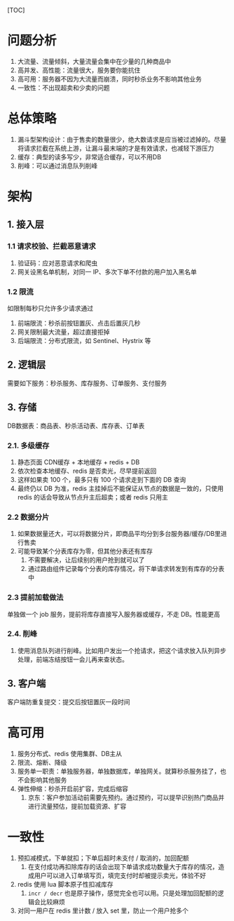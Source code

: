 [TOC]



# 问题分析

1. 大流量、流量倾斜，大量流量会集中在少量的几种商品中
2. 高并发、高性能：流量很大，服务要你能抗住
3. 高可用：服务器不因为大流量而崩溃，同时秒杀业务不影响其他业务
4. 一致性：不出现超卖和少卖的问题



# 总体策略

1. 漏斗型架构设计：由于售卖的数量很少，绝大数请求是应当被过滤掉的。尽量将请求拦截在系统上游，让漏斗最末端的才是有效请求，也减轻下游压力
2. 缓存：典型的读多写少，非常适合缓存，可以不用DB
3. 削峰：可以通过消息队列削峰



# 架构

## 1. 接入层

### 1.1 请求校验、拦截恶意请求

1. 验证码：应对恶意请求和爬虫
2. 网关设黑名单机制，对同一 IP、多次下单不付款的用户加入黑名单



### 1.2 限流

如限制每秒只允许多少请求通过

1. 前端限流：秒杀前按钮置灰、点击后置灰几秒
2. 网关限制最大流量，超过直接拒掉
3. 后端限流：分布式限流，如 Sentinel、Hystrix 等



## 2. 逻辑层

需要如下服务：秒杀服务、库存服务、订单服务、支付服务



## 3. 存储

DB数据表：商品表、秒杀活动表、库存表、订单表



### 2.1. 多级缓存

1. 静态页面 CDN缓存 + 本地缓存 + redis + DB
2. 依次检查本地缓存、redis 是否卖光，尽早提前返回
3. 这样如果卖 100 个，最多只有 100 个请求走到下面的 DB 查询
4. 最终仍以 DB 为准，redis 主挂掉后不能保证从节点的数据是一致的，只使用 redis 的话会导致从节点升主后超卖；或者 redis 只用主



### 2.2 数据分片

1. 如果数据量还大，可以将数据分片，即商品平均分到多台服务器/缓存/DB里进行售卖
2. 可能导致某个分表库存为零，但其他分表还有库存
   1. 不需要解决，让后续别的用户抢到就可以了
   2. 通过路由组件记录每个分表的库存情况，将下单请求转发到有库存的分表中



### 2.3 提前加载做法

单独做一个 job 服务，提前将库存直接写入服务器或缓存，不走 DB。性能更高



### 2.4. 削峰

1. 使用消息队列进行削峰。比如用户发出一个抢请求，把这个请求放入队列异步处理，前端冻结按钮一会儿再来查状态。



## 3. 客户端

客户端防重复提交：提交后按钮置灰一段时间



# 高可用

1. 服务分布式、redis 使用集群、DB主从
2. 限流、熔断、降级
3. 服务单一职责：单独服务器，单独数据库，单独网关。就算秒杀服务挂了，也不会影响其他服务
4. 弹性伸缩：秒杀开启前扩容，完成后缩容
   1. 京东：客户参加活动前需要先预约。通过预约，可以提早识别热门商品并进行流量预估，提前加载资源、扩容



# 一致性

1. 预扣减模式，下单就扣；下单后超时未支付 / 取消的，加回配额
   1. 在支付成功再扣除库存的话会出现下单请求成功数量大于库存的情况，造成用户可以进入订单填写页，填完支付时却被提示卖光，体验不好
2. redis 使用 lua 脚本原子性扣减库存
   1. `incr / decr` 也是原子操作，感觉完全也可以用。只是处理加回配额的逻辑会比较麻烦
3. 对同一用户在 redis 里计数 / 放入 set 里，防止一个用户抢多个
